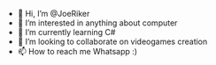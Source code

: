 - 👋 Hi, I’m @JoeRiker
- 👀 I’m interested in anything about computer
- 🌱 I’m currently learning C#
- 💞️ I’m looking to collaborate on videogames creation
- 📫 How to reach me Whatsapp :)

<!---
JoeRiker/JoeRiker is a ✨ special ✨ repository because its `README.md` (this file) appears on your GitHub profile.
You can click the Preview link to take a look at your changes.
--->
